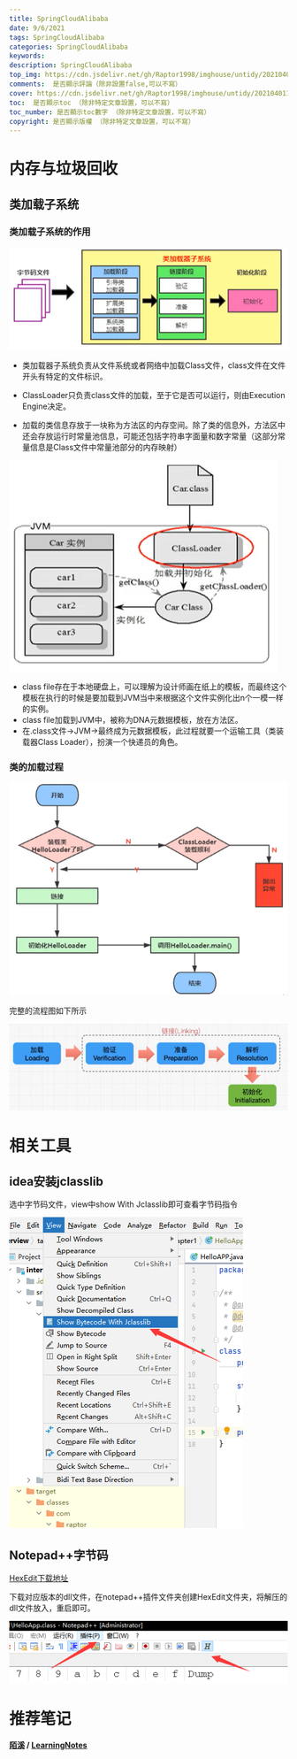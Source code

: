 ```yaml
---
title: SpringCloudAlibaba
date: 9/6/2021
tags: SpringCloudAlibaba
categories: SpringCloudAlibaba
keywords: 
description: SpringCloudAlibaba
top_img: https://cdn.jsdelivr.net/gh/Raptor1998/imghouse/untidy/20210401142650.jpg
comments:  是否顯示評論（除非設置false,可以不寫）
cover: https://cdn.jsdelivr.net/gh/Raptor1998/imghouse/untidy/20210401142650.jpg
toc:  是否顯示toc （除非特定文章設置，可以不寫）
toc_number: 是否顯示toc數字 （除非特定文章設置，可以不寫）
copyright: 是否顯示版權 （除非特定文章設置，可以不寫）
---
```


# 内存与垃圾回收

## 类加载子系统

### 类加载子系统的作用

![image-20200705081813409](./README.assets/20211227174450.png)

+ 类加载器子系统负责从文件系统或者网络中加载Class文件，class文件在文件开头有特定的文件标识。

+ ClassLoader只负责class文件的加载，至于它是否可以运行，则由Execution Engine决定。

+ 加载的类信息存放于一块称为方法区的内存空间。除了类的信息外，方法区中还会存放运行时常量池信息，可能还包括字符串字面量和数字常量（这部分常量信息是Class文件中常量池部分的内存映射）

![img](./README.assets/20211227174459.png)

- class file存在于本地硬盘上，可以理解为设计师画在纸上的模板，而最终这个模板在执行的时候是要加载到JVM当中来根据这个文件实例化出n个一模一样的实例。
- class file加载到JVM中，被称为DNA元数据模板，放在方法区。
- 在.class文件->JVM->最终成为元数据模板，此过程就要一个运输工具（类装载器Class Loader），扮演一个快递员的角色。

### 类的加载过程

![image-20200705082255746](./README.assets/20211227174510.png)

完整的流程图如下所示

![image-20200705082601441](./README.assets/20211227174517.png)



# 相关工具

## idea安装jclasslib

选中字节码文件，view中show With Jclasslib即可查看字节码指令

![image-20211227170720770](./README.assets/20211227174525.png)

## Notepad++字节码

[HexEdit下载地址](https://github.com/chcg/NPP_HexEdit/releases/tag/0.9.5.11)

下载对应版本的dll文件，在notepad++插件文件夹创建HexEdit文件夹，将解压的dll文件放入，重启即可。

![image-20211227170551121](./README.assets/20211227174533.png)

# 推荐笔记

 **[陌溪](https://gitee.com/moxi159753) / [LearningNotes](https://gitee.com/moxi159753/LearningNotes)**

